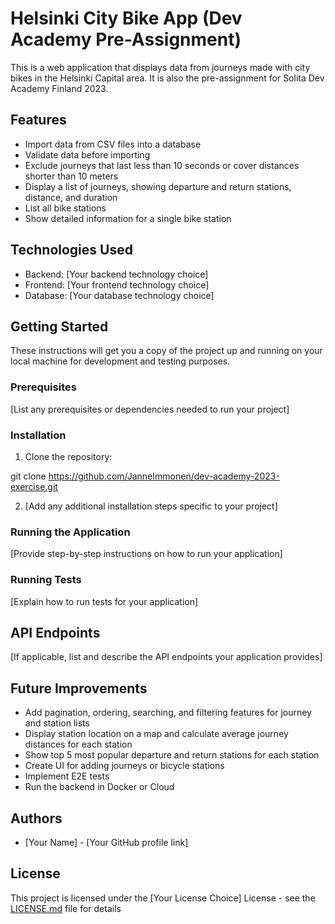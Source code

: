 # Helsinki City Bike App (Dev Academy Pre-Assignment)

This is a web application that displays data from journeys made with city bikes in the Helsinki Capital area. It is also the pre-assignment for Solita Dev Academy Finland 2023.

## Features

- Import data from CSV files into a database
- Validate data before importing
- Exclude journeys that last less than 10 seconds or cover distances shorter than 10 meters
- Display a list of journeys, showing departure and return stations, distance, and duration
- List all bike stations
- Show detailed information for a single bike station

## Technologies Used

- Backend: [Your backend technology choice]
- Frontend: [Your frontend technology choice]
- Database: [Your database technology choice]

## Getting Started

These instructions will get you a copy of the project up and running on your local machine for development and testing purposes.

### Prerequisites

[List any prerequisites or dependencies needed to run your project]

### Installation

1. Clone the repository:

git clone https://github.com/JanneImmonen/dev-academy-2023-exercise.git


2. [Add any additional installation steps specific to your project]

### Running the Application

[Provide step-by-step instructions on how to run your application]

### Running Tests

[Explain how to run tests for your application]

## API Endpoints

[If applicable, list and describe the API endpoints your application provides]

## Future Improvements

- Add pagination, ordering, searching, and filtering features for journey and station lists
- Display station location on a map and calculate average journey distances for each station
- Show top 5 most popular departure and return stations for each station
- Create UI for adding journeys or bicycle stations
- Implement E2E tests
- Run the backend in Docker or Cloud

## Authors

- [Your Name] - [Your GitHub profile link]

## License

This project is licensed under the [Your License Choice] License - see the [LICENSE.md](LICENSE.md) file for details
